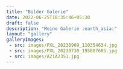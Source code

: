 ```yaml
---
title: "Bilder Galerie"
date: 2022-06-25T18:35:46+05:30
draft: false
description: "Meine Galerie :earth_asia:"
layout: "gallery"
galleryImages:
 - src: images/PXL_20230909_110354634.jpg
 - src: images/PXL_20230730_195807685.jpg
 - src: images/A21A2351.jpg
---
```

